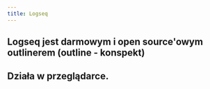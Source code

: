 ```yaml
---
title: Logseq
---
```


## Logseq jest darmowym i open source'owym outlinerem (outline - konspekt)
## Działa w przeglądarce.
##
